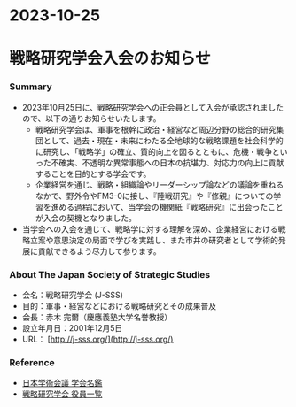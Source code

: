 2023-10-25
===
# 戦略研究学会入会のお知らせ
### Summary
* 2023年10月25日に、戦略研究学会への正会員として入会が承認されましたので、以下の通りお知らせいたします。
  * 戦略研究学会は、軍事を根幹に政治・経営など周辺分野の総合的研究集団として、過去・現在・未来にわたる全地球的な戦略課題を社会科学的に研究し、「戦略学」の確立、質的向上を図るとともに、危機・戦争といった不確実、不透明な異常事態への日本の抗堪力、対応力の向上に貢献することを目的とする学会です。
  * 企業経営を通じ、戦略・組織論やリーダーシップ論などの議論を重ねるなかで、野外令やFM3-0に接し、『陸戦研究』や『修親』についての学習を進める過程において、当学会の機関紙『戦略研究』に出会ったことが入会の契機となりました。
* 当学会への入会を通じて、戦略学に対する理解を深め、企業経営における戦略立案や意思決定の局面で学びを実践し、また市井の研究者として学術的発展に貢献できるよう尽力して参ります。

### About The Japan Society of Strategic Studies
* 会名：戦略研究学会 (J-SSS)
* 目的：軍事・経営などにおける戦略研究とその成果普及
* 会長：赤木 完爾（慶應義塾大学名誉教授）
* 設立年月日：2001年12月5日
* URL： [http://j-sss.org/](http://j-sss.org/)

### Reference
* [日本学術会議 学会名鑑](https://www.scj.go.jp/ja/gakkai/G01704.html)
* [戦略研究学会 役員一覧](http://j-sss.org/officer)
